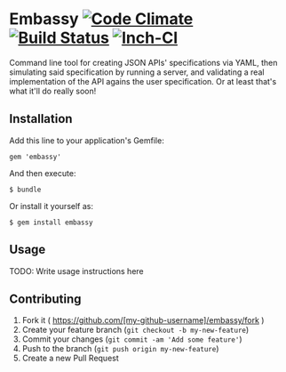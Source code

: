 # Embassy [![Code Climate](https://codeclimate.com/github/aleandros/embassy/badges/gpa.svg)](https://codeclimate.com/github/aleandros/embassy) [![Build Status](https://travis-ci.org/aleandros/embassy.svg)](https://travis-ci.org/aleandros/embassy) [![Inch-CI](http://inch-ci.org/github/aleandros/embassy.svg)](http://inch-ci.org/github/aleandros/embassy)

Command line tool for creating JSON APIs' specifications via YAML, then simulating said specification by running a server, and validating a real implementation of the API agains the user specification. Or at least that's what it'll do really soon!

## Installation

Add this line to your application's Gemfile:

    gem 'embassy'

And then execute:

    $ bundle

Or install it yourself as:

    $ gem install embassy

## Usage

TODO: Write usage instructions here

## Contributing

1. Fork it ( https://github.com/[my-github-username]/embassy/fork )
2. Create your feature branch (`git checkout -b my-new-feature`)
3. Commit your changes (`git commit -am 'Add some feature'`)
4. Push to the branch (`git push origin my-new-feature`)
5. Create a new Pull Request
